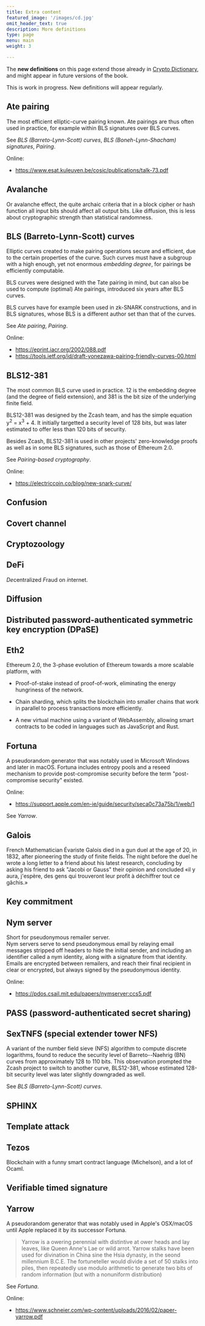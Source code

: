 ```yaml
---
title: Extra content
featured_image: '/images/cd.jpg'
omit_header_text: true
description: More definitions
type: page
menu: main
weight: 3

---
```



The **new definitions** on this page extend those already in [Crypto
Dictionary](https://nostarch.com/crypto-dictionary), and might appear in
future versions of the book.

This is work in progress. New definitions will appear regularly. 



## Ate pairing

The most efficient elliptic-curve pairing known.
Ate pairings are thus often used in practice, for example within BLS
signatures over BLS curves.

See *BLS (Barreto-Lynn-Scott) curves*, *BLS (Boneh-Lynn-Shacham)
signatures*, *Pairing*.

Online:

* <https://www.esat.kuleuven.be/cosic/publications/talk-73.pdf>


## Avalanche

Or avalanche effect, the quite archaic criteria that in a block cipher
or hash function all input bits should affect all output bits.
Like diffusion, this is less about cryptographic strength than
statistical randomness.


## BLS (Barreto-Lynn-Scott) curves

Elliptic curves created to make pairing operations secure and efficient,
due to the certain properties of the curve.
Such curves must have a subgroup with a high enough, yet
not enormous *embedding degree*, for pairings be efficiently computable.

BLS curves were designed with the Tate pairing in mind, but can also be
used to compute (optimal) Ate pairings, introduced six years after BLS
curves.

BLS curves have for example been used in zk-SNARK constructions, and in
BLS signatures, whose BLS is a different author set than that of the
curves.

See *Ate pairing*, *Pairing*.

Online:

* <https://eprint.iacr.org/2002/088.pdf>
* <https://tools.ietf.org/id/draft-yonezawa-pairing-friendly-curves-00.html>

## BLS12-381 

The most common BLS curve used in practice. 12 is the embedding degree
(and the degree of field extension), and 381 is the bit
size of the underlying finite field.

BLS12-381 was designed by the Zcash team, and has the simple equation
y<sup>2</sup> = x<sup>3</sup> + 4.
It initially targetted a security level of 128 bits, but was later
estimated to offer less than 120 bits of security.

Besides Zcash, BLS12-381 is used in other projects' zero-knowledge
proofs as well as in some BLS signatures, such as those of Ethereum 2.0.

See *Pairing-based cryptography*.

Online:

* <https://electriccoin.co/blog/new-snark-curve/>


## Confusion

## Covert channel

## Cryptozoology

## DeFi

*De*centralized *F*raud on *i*nternet.


## Diffusion




## Distributed password-authenticated symmetric key encryption (DPaSE)




## Eth2

Ethereum 2.0, the 3-phase evolution of Ethereum towards a more scalable
platform, with

* Proof-of-stake instead of proof-of-work, eliminating the energy
  hungriness of the network.

* Chain sharding, which splits the blockchain into smaller chains that
  work in parallel to process transactions more efficiently.

* A new virtual machine using a variant of WebAssembly, allowing
  smart contracts to be coded in languages such as JavaScript and Rust.


## Fortuna

A pseudorandom generator that was notably used in Microsoft
Windows and later in macOS.
Fortuna includes entropy pools and a reseed mechanism to provide
post-compromise security before the term "post-compromise security"
existed.

Online:

* <https://support.apple.com/en-ie/guide/security/seca0c73a75b/1/web/1>


See *Yarrow*.

## Galois

French Mathematician Évariste Galois died in a gun duel at the age of 20, in 1832, after pioneering the study of finite fields.
The night before the duel he wrote a long letter to a friend about his
latest research, concluding by asking his friend to ask "Jacobi or
Gauss" their opinion and concluded «il y aura, j'espère, des gens qui
trouveront leur profit à déchiffrer tout ce gâchis.»


## Key commitment 



## Nym server

Short for pseudonymous remailer server.  
Nym servers serve to send pseudonymous email by relaying email messages
stripped off headers to hide the initial sender, and including an
identifier called a nym identity, along with a signature from that
identity.  
Emails are encrypted between remailers, and reach their final recipient
in clear or encrypted, but always signed by the pseudonymous identity.

Online:

* <https://pdos.csail.mit.edu/papers/nymserver:ccs5.pdf>

## PASS (password-authenticated secret sharing) 



## SexTNFS (special extender tower NFS)

A variant of the number field sieve (NFS) algorithm to compute discrete
logarithms, found to reduce the security level of
Barreto--Naehrig (BN) curves from approximately 128 to 110 bits.
This observation prompted the Zcash project to switch to another curve,
BLS12-381, whose estimated 128-bit security level was later slightly
downgraded as well.

See *BLS (Barreto-Lynn-Scott) curves*.


## SPHINX 


## Template attack


## Tezos

Blockchain with a funny smart contract language (Michelson), and a lot
of Ocaml.


## Verifiable timed signature



## Yarrow

A pseudorandom generator that was notably used in Apple's OSX/macOS
until Apple replaced it by its successor Fortuna.

> Yarrow is a owering perennial with distintive at ower heads and lay leaves, like Queen Anne's Lae or wild arrot. Yarrow stalks have been used for divination in China sine the Hsia dynasty, in the seond millennium B.C.E. The fortuneteller would divide a set of 50 stalks into piles, then repeatedly use modulo arithmetic to generate two bits of random information (but with a nonuniform distribution) 

See *Fortuna*.

Online:

* <https://www.schneier.com/wp-content/uploads/2016/02/paper-yarrow.pdf>

